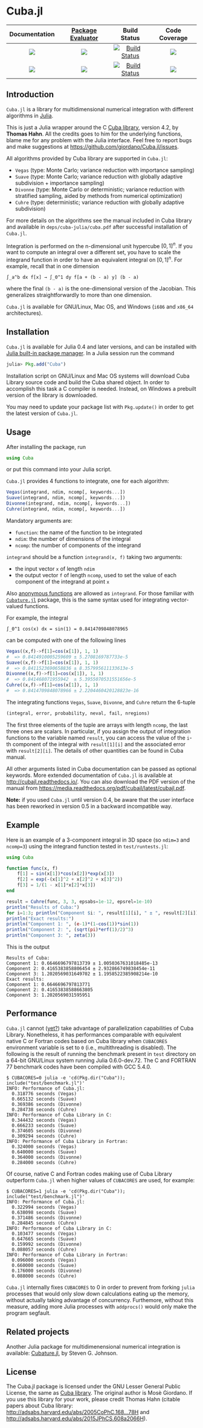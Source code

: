 # Cuba.jl

| **Documentation**                       | [**Package Evaluator**][pkgeval-link] | **Build Status**                          | **Code Coverage**               |
|:---------------------------------------:|:-------------------------------------:|:-----------------------------------------:|:-------------------------------:|
| [![][docs-stable-img]][docs-stable-url] | [![][pkg-0.4-img]][pkg-0.4-url]       | [![Build Status][travis-img]][travis-url] | [![][coveral-img]][coveral-url] |
| [![][docs-latest-img]][docs-latest-url] | [![][pkg-0.5-img]][pkg-0.5-url]       | [![Build Status][appvey-img]][appvey-url] | [![][codecov-img]][codecov-url] |

Introduction
------------

`Cuba.jl` is a library for multidimensional numerical integration with different
algorithms in [Julia](http://julialang.org/).

This is just a Julia wrapper around the C
[Cuba library](http://www.feynarts.de/cuba/), version 4.2, by **Thomas Hahn**.
All the credits goes to him for the underlying functions, blame me for any
problem with the Julia interface.  Feel free to report bugs and make suggestions
at https://github.com/giordano/Cuba.jl/issues.

All algorithms provided by Cuba library are supported in `Cuba.jl`:

* `Vegas` (type: Monte Carlo; variance reduction with importance sampling)
* `Suave` (type: Monte Carlo; variance reduction with globally adaptive
  subdivision + importance sampling)
* `Divonne` (type: Monte Carlo or deterministic; variance reduction with
  stratified sampling, aided by methods from numerical optimization)
* `Cuhre` (type: deterministic; variance reduction with globally adaptive
  subdivision)

For more details on the algorithms see the manual included in Cuba library and
available in `deps/cuba-julia/cuba.pdf` after successful installation
of `Cuba.jl`.

Integration is performed on the n-dimensional unit hypercube $[0, 1]^n$.  If you
want to compute an integral over a different set, you have to scale the
integrand function in order to have an equivalent integral on $[0, 1]^n$.  For
example, recall that in one dimension

```
∫_a^b dx f[x] → ∫_0^1 dy f[a + (b - a) y] (b - a)
```

where the final `(b - a)` is the one-dimensional version of the Jacobian.  This
generalizes straightforwardly to more than one dimension.

`Cuba.jl` is available for GNU/Linux, Mac OS, and Windows (`i686` and `x86_64`
architectures).

Installation
------------

`Cuba.jl` is available for Julia 0.4 and later versions, and can be installed
with
[Julia built-in package manager](http://docs.julialang.org/en/stable/manual/packages/).
In a Julia session run the command

```julia
julia> Pkg.add("Cuba")
```

Installation script on GNU/Linux and Mac OS systems will download Cuba Library
source code and build the Cuba shared object.  In order to accomplish this task
a C compiler is needed.  Instead, on Windows a prebuilt version of the library
is downloaded.

You may need to update your package list with `Pkg.update()` in order to get the
latest version of `Cuba.jl`.

Usage
-----

After installing the package, run

``` julia
using Cuba
```

or put this command into your Julia script.

`Cuba.jl` provides 4 functions to integrate, one for each algorithm:

``` julia
Vegas(integrand, ndim, ncomp[, keywords...])
Suave(integrand, ndim, ncomp[, keywords...])
Divonne(integrand, ndim, ncomp[, keywords...])
Cuhre(integrand, ndim, ncomp[, keywords...])
```

Mandatory arguments are:

* `function`: the name of the function to be integrated
* `ndim`: the number of dimensions of the integral
* `ncomp`: the number of components of the integrand

`integrand` should be a function `integrand(x, f)` taking two arguments:

- the input vector `x` of length `ndim`
- the output vector `f` of length `ncomp`, used to set the value of each
  component of the integrand at point `x`

Also
[anonymous functions](http://docs.julialang.org/en/stable/manual/functions/#anonymous-functions)
are allowed as `integrand`.  For those familiar with
[`Cubature.jl`](https://github.com/stevengj/Cubature.jl) package, this is the
same syntax used for integrating vector-valued functions.

For example, the integral

```
∫_0^1 cos(x) dx = sin(1) = 0.8414709848078965
```

can be computed with one of the following lines

``` julia
Vegas((x,f)->f[1]=cos(x[1]), 1, 1)
#  => 0.8414910005259609 ± 5.2708169787733e-5
Suave((x,f)->f[1]=cos(x[1]), 1, 1)
#  => 0.8411523690658836 ± 8.357995611133613e-5
Divonne((x,f)->f[1]=cos(x[1]), 1, 1)
#  => 0.841468071955942  ± 5.3955070531551656e-5
Cuhre((x,f)->f[1]=cos(x[1]), 1, 1)
#  => 0.8414709848078966 ± 2.2204460420128823e-16
```

The integrating functions `Vegas`, `Suave`, `Divonne`, and `Cuhre` return the
6-tuple

``` julia
(integral, error, probability, neval, fail, nregions)
```

The first three elements of the tuple are arrays with length `ncomp`, the last
three ones are scalars.  In particular, if you assign the output of integration
functions to the variable named `result`, you can access the value of the `i`-th
component of the integral with `result[1][i]` and the associated error with
`result[2][i]`.  The details of other quantities can be found in Cuba manual.

All other arguments listed in Cuba documentation can be passed as optional
keywords.  More extended documentation of `Cuba.jl` is available at
http://cubajl.readthedocs.io/.  You can also download the PDF version of the
manual from https://media.readthedocs.org/pdf/cubajl/latest/cubajl.pdf.

**Note:** if you used `Cuba.jl` until version 0.4, be aware that the user
interface has been reworked in version 0.5 in a backward incompatible way.

Example
-------

Here is an example of a 3-component integral in 3D space (so `ndim=3` and
`ncomp=3`) using the integrand function tested in `test/runtests.jl`:

``` julia
using Cuba

function func(x, f)
    f[1] = sin(x[1])*cos(x[2])*exp(x[3])
    f[2] = exp(-(x[1]^2 + x[2]^2 + x[3]^2))
    f[3] = 1/(1 - x[1]*x[2]*x[3])
end

result = Cuhre(func, 3, 3, epsabs=1e-12, epsrel=1e-10)
println("Results of Cuba:")
for i=1:3; println("Component $i: ", result[1][i], " ± ", result[2][i]); end
println("Exact results:")
println("Component 1: ", (e-1)*(1-cos(1))*sin(1))
println("Component 2: ", (sqrt(pi)*erf(1)/2)^3)
println("Component 3: ", zeta(3))
```

This is the output

```
Results of Cuba:
Component 1: 0.6646696797813739 ± 1.0050367631018485e-13
Component 2: 0.4165383858806454 ± 2.932866749838454e-11
Component 3: 1.2020569031649702 ± 1.1958522385908214e-10
Exact results:
Component 1: 0.6646696797813771
Component 2: 0.41653838588663805
Component 3: 1.2020569031595951
```

Performance
-----------

`Cuba.jl` cannot ([yet?](https://github.com/giordano/Cuba.jl/issues/1)) take
advantage of parallelization capabilities of Cuba Library.  Nonetheless, it has
performances comparable with equivalent native C or Fortran codes based on Cuba
library when `CUBACORES` environment variable is set to `0` (i.e.,
multithreading is disabled).  The following is the result of running the
benchmark present in `test` directory on a 64-bit GNU/Linux system running Julia
0.6.0-dev.72.  The C and FORTRAN 77 benchmark codes have been compiled with GCC
5.4.0.

```
$ CUBACORES=0 julia -e 'cd(Pkg.dir("Cuba")); include("test/benchmark.jl")'
INFO: Performance of Cuba.jl:
  0.318776 seconds (Vegas)
  0.665132 seconds (Suave)
  0.369386 seconds (Divonne)
  0.284738 seconds (Cuhre)
INFO: Performance of Cuba Library in C:
  0.344432 seconds (Vegas)
  0.666233 seconds (Suave)
  0.374605 seconds (Divonne)
  0.309294 seconds (Cuhre)
INFO: Performance of Cuba Library in Fortran:
  0.324000 seconds (Vegas)
  0.640000 seconds (Suave)
  0.364000 seconds (Divonne)
  0.284000 seconds (Cuhre)
```

Of course, native C and Fortran codes making use of Cuba Library outperform
`Cuba.jl` when higher values of `CUBACORES` are used, for example:

```
$ CUBACORES=1 julia -e 'cd(Pkg.dir("Cuba")); include("test/benchmark.jl")'
INFO: Performance of Cuba.jl:
  0.322994 seconds (Vegas)
  0.638098 seconds (Suave)
  0.371486 seconds (Divonne)
  0.284845 seconds (Cuhre)
INFO: Performance of Cuba Library in C:
  0.103477 seconds (Vegas)
  0.647665 seconds (Suave)
  0.159992 seconds (Divonne)
  0.088057 seconds (Cuhre)
INFO: Performance of Cuba Library in Fortran:
  0.096000 seconds (Vegas)
  0.660000 seconds (Suave)
  0.176000 seconds (Divonne)
  0.088000 seconds (Cuhre)
```

`Cuba.jl` internally fixes `CUBACORES` to 0 in order to prevent from forking
`julia` processes that would only slow down calculations eating up the memory,
without actually taking advantage of concurrency.  Furthemore, without this
measure, adding more Julia processes with `addprocs()` would only make the
program segfault.

Related projects
----------------

Another Julia package for multidimenensional numerical integration is available:
[Cubature.jl](https://github.com/stevengj/Cubature.jl), by Steven G. Johnson.

License
-------

The Cuba.jl package is licensed under the GNU Lesser General Public License, the
same as [Cuba library](http://www.feynarts.de/cuba/).  The original author is
Mosè Giordano.  If you use this library for your work, please credit Thomas Hahn
(citable papers about Cuba library:
http://adsabs.harvard.edu/abs/2005CoPhC.168...78H and
http://adsabs.harvard.edu/abs/2015JPhCS.608a2066H).



[docs-latest-img]: https://img.shields.io/badge/docs-latest-blue.svg
[docs-latest-url]: https://cubajl.readthedocs.io/en/latest/

[docs-stable-img]: https://img.shields.io/badge/docs-stable-blue.svg
[docs-stable-url]: https://cubajl.readthedocs.io/en/stable/

[pkgeval-link]: http://pkg.julialang.org/?pkg=Cuba

[pkg-0.4-img]: http://pkg.julialang.org/badges/Cuba_0.4.svg
[pkg-0.4-url]: http://pkg.julialang.org/detail/Cuba.html
[pkg-0.5-img]: http://pkg.julialang.org/badges/Cuba_0.5.svg
[pkg-0.5-url]: http://pkg.julialang.org/detail/Cuba.html

[travis-img]: https://travis-ci.org/giordano/Cuba.jl.svg?branch=master
[travis-url]: https://travis-ci.org/giordano/Cuba.jl

[appvey-img]: https://ci.appveyor.com/api/projects/status/ivqy72upfjxplbcn/branch/master?svg=true
[appvey-url]: https://ci.appveyor.com/project/giordano/cuba-jl

[coveral-img]: https://coveralls.io/repos/github/giordano/Cuba.jl/badge.svg?branch=master
[coveral-url]: https://coveralls.io/github/giordano/Cuba.jl?branch=master

[codecov-img]: https://codecov.io/gh/giordano/Cuba.jl/branch/master/graph/badge.svg
[codecov-url]: https://codecov.io/gh/giordano/Cuba.jl

